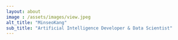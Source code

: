 ```yaml
---
layout: about
image : /assets/images/view.jpeg
alt_title: "MinseoKang"
sub_title: "Artificial Intelligence Developer & Data Scientist"
---
```

